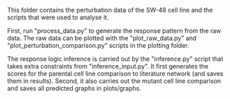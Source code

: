 This folder contains the perturbation data of the SW-48 cell line and the scripts that were used to analyse it.

First, run "process_data.py" to generate the response pattern from the raw data.
The raw data can be plotted with the "plot_raw_data.py" and "plot_perturbation_comparison.py" scripts in the plotting folder.

The response logic inference is carried out by the "inference.py" script that takes extra constraints from "inference_input.py". It first generates the scores for the parental cell line comparison to literature network (and saves them in results). Second, it also carries out the mutant cell line comparison and saves all predicted graphs in plots/graphs.
